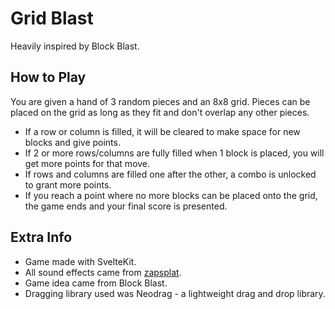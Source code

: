 # Grid Blast
Heavily inspired by Block Blast.

## How to Play
You are given a hand of 3 random pieces and an 8x8 grid. Pieces can be placed on the grid as long as they fit and don't overlap any other pieces.

- If a row or column is filled, it will be cleared to make space for new blocks and give points.
- If 2 or more rows/columns are fully filled when 1 block is placed, you will get more points for that move.
- If rows and columns are filled one after the other, a combo is unlocked to grant more points.
- If you reach a point where no more blocks can be placed onto the grid, the game ends and your final score is presented.

## Extra Info
- Game made with SvelteKit.
- All sound effects came from [zapsplat](https://www.zapsplat.com/).
- Game idea came from Block Blast.
- Dragging library used was Neodrag - a lightweight drag and drop library.
